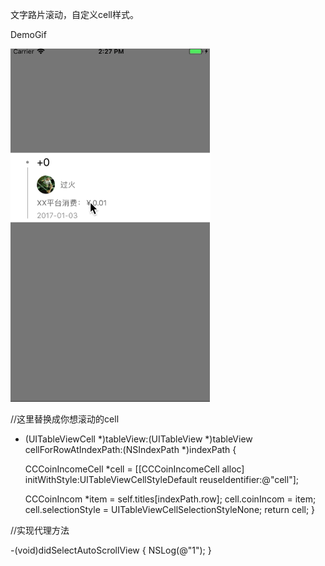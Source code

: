 文字路片滚动，自定义cell样式。


DemoGif


![image](https://github.com/a758209678/XXAutoScrollView/blob/master/XXScrollViewGif.gif)




//这里替换成你想滚动的cell

- (UITableViewCell *)tableView:(UITableView *)tableView cellForRowAtIndexPath:(NSIndexPath *)indexPath {
    
    CCCoinIncomeCell *cell = [[CCCoinIncomeCell alloc] initWithStyle:UITableViewCellStyleDefault reuseIdentifier:@"cell"];
    
    CCCoinIncom *item = self.titles[indexPath.row];
    cell.coinIncom = item;
    cell.selectionStyle = UITableViewCellSelectionStyleNone;
    return cell;
}



//实现代理方法


-(void)didSelectAutoScrollView {
    NSLog(@"1");
}

